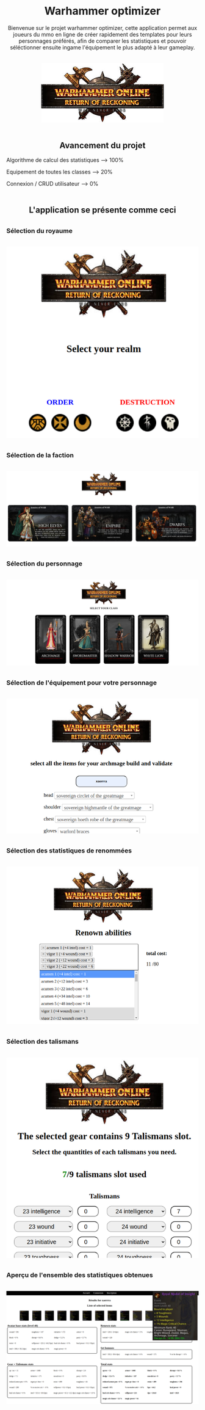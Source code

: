 <h1 align="center" style="margin-top:3rem;"> Warhammer optimizer </h1>

<p style="text-align:center;">Bienvenue sur le projet warhammer optimizer, cette application permet aux joueurs du mmo en ligne de créer rapidement des templates pour leurs personnages préférés, afin de comparer les statistiques et pouvoir séléctionner ensuite ingame l'équipement le plus adapté à leur gameplay.</p>

<div style="display:flex; justify-content:center; margin-top: 2rem;"> 
    <img align="center" src="Warhammer-optimiser/public/asset/images/logo.jpeg" alt=""> 
</div>

<h2 align="center" style="margin-top:3rem;"> Avancement du projet </h2>
<p>Algorithme de calcul des statistiques --> 100% </p>
<p>Equipement de toutes les classes --> 20% </p>
<p>Connexion / CRUD utilisateur --> 0% </p>


<h2 align="center" style="margin-top:3rem;">L'application se présente comme ceci </h2>

<h3 style="margin-top:2rem;"> Sélection du royaume </h3>
<div align="center" style="margin-top: 2rem;"> 
    <img src="Warhammer-optimiser/docs preview/realm.png" alt=""> 
</div>

<h3 style="margin-top:2rem;"> Sélection de la faction</h3>
<div align="center" style="margin-top: 2rem;"> 
    <img src="Warhammer-optimiser/docs preview/race.png" alt="">
</div>

<h3 style="margin-top:2rem;"> Sélection du personnage</h3>
<div align="center" style="margin-top: 2rem;"> 
    <img src="Warhammer-optimiser/docs preview/class.png" alt=""> 
</div>

<h3 style="margin-top:2rem;"> Sélection de l'équipement pour votre personnage</h3>
<div align="center" style="margin-top: 2rem;"> 
    <img src="Warhammer-optimiser/docs preview/gear.png" alt=""> 
</div>

<h3 style="margin-top:2rem;"> Sélection des statistiques de renommées</h3>
<div align="center" style="margin-top: 2rem;"> 
    <img src="Warhammer-optimiser/docs preview/renown.png" alt=""> 
</div>

<h3 style="margin-top:2rem;"> Sélection des talismans</h3>
<div align="center" style="margin-top: 2rem;"> 
    <img src="Warhammer-optimiser/docs preview/talismans.png" alt=""> 
</div>

<h3 style="margin-top:2rem;"> Aperçu de l'ensemble des statistiques obtenues</h3>
<div align="center" style="margin-top: 2rem;"> 
    <img src="Warhammer-optimiser/docs preview/results.png" alt=""> 
</div>



